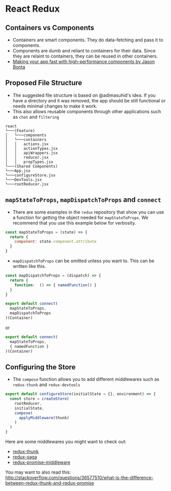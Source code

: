 # React Redux

## Containers vs Components
- Containers are smart components. They do data-fetching and pass it to components.
- Components are dumb and reliant to containers for their data. Since they are relaint to containers, they can be reused in other containers.
- [Making your app fast with high-performance components by Jason Bonta](https://youtu.be/KYzlpRvWZ6c?t=22m49s)

## Proposed File Structure
- The suggested file structure is based on @adimasuhid's idea. If you have a directory and it was removed, the app should be still functional or needs minimal changes to make it work.
- This also allows reusable components through other applications such as `chat` and `filtering`
```
react
└───(Feature)
│   └───components
│   └───containers
│   │   actions.jsx
│   │   actionTypes.jsx
│   │   apiWrappers.jsx
│   │   reducer.jsx
│   │   propTypes.jsx
└───(Shared Components)
└───App.jsx
└───configureStore.jsx
└───DevTools.jsx
└───rootReducer.jsx
```

## `mapStateToProps`, `mapDispatchToProps` and `connect`
- There are some examples in the `redux` repository that show you can use a function for getting the object needed for `mapStateToProps`. We recommend that you use this example below for verbosity.
```js
const mapStateToProps = (state) => {
  return {
    component: state.component.attribute
  }
}
```

- `mapDispatchToProps` can be omitted unless you want to.  This can be written like this.

```js
const mapDispatchToProps = (dispatch) => {
  return {
    function:  () => { namedFunction() }
  }
}

export default connect(
  mapStateToProps,
  mapDispatchToProps
)(Container)
```
or
```js
export default connect(
  mapStateToProps,
  { namedFunction }
)(Container)
```

## Configuring the Store
- The `compose` function allows you to add different middlewares such as `redux-thunk` and `redux-devtools`

```js
export default configureStore(initialState = {}, environment) => {
  const store = createStore(
    rootReducer,
    initialState,
    compose(
      applyMiddleware(thunk)
    )
  )
}
```
Here are some middlewares you might want to check out:
- [redux-thunk](https://github.com/gaearon/redux-thunk)
- [redux-saga](https://github.com/yelouafi/redux-saga)
- [redux-promise-middleware](https://github.com/pburtchaell/redux-promise-middleware)

You may want to also read this: http://stackoverflow.com/questions/36577510/what-is-the-difference-between-redux-thunk-and-redux-promise
